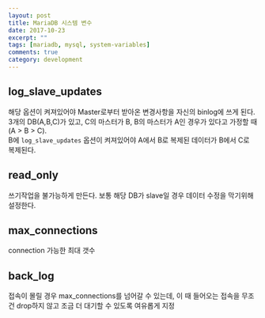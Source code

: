 ```yaml
---
layout: post
title: MariaDB 시스템 변수
date: 2017-10-23
excerpt: ""
tags: [mariadb, mysql, system-variables]
comments: true
category: development
---
```


## log_slave_updates
해당 옵션이 켜져있어야 Master로부터 받아온 변경사항을 자신의 binlog에 쓰게 된다. <br>
3개의 DB(A,B,C)가 있고, C의 마스터가 B, B의 마스터가 A인 경우가 있다고 가정할 때(A > B > C). <br>
B에 `log_slave_updates` 옵션이 켜져있어야 A에서 B로 복제된 데이터가 B에서 C로 복제된다.

## read_only
쓰기작업을 불가능하게 만든다. 보통 해당 DB가 slave일 경우 데이터 수정을 막기위해 설정한다.

## max_connections
connection 가능한 최대 갯수

## back_log
접속이 몰릴 경우 max_connections를 넘어갈 수 있는데, 이 때 들어오는 접속을 무조건 drop하지 않고 조금 더 대기할 수 있도록 여유롭게 지정